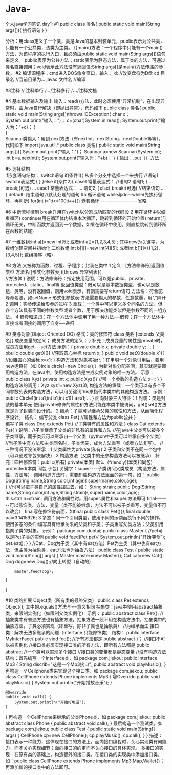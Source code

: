 # Java-
个人java学习笔记
day1:
#1
public class 类名{
public static void main(String args[]){
  执行语句
  }
}

分析：用class定义了一个类，类是Java的基本封装单元，public表示为公共类，只能有一个公共类，该类为主类。
{}main()方法：一个程序中只能有一个main()方法，为该程序的执行入口，且必须由public static void main(Sting args[])语句来定义。
public表示为公共方法；static表示为静态方法，属于类的方法，可通过类名直接调用；void表示此方法没有返回值;String args[]是main()方法传递的参数。
#2 
编译源程序：cmd进入DOS命令窗口，输入：
d:                          //改变盘符为D盘
cd 目录名                   //当前目录为...
javac 文件名                //编译

#3注释
// 注释单行  /*...*/注释多行 /**...**/注释文档

#4
基本数据输入及输出
输入：read()方法，此时必须使用“异常机制”，在出现异常时，由Java自行解决（即抛出异常），代码如下
public class 类名{
public static void main(String args[])throws IOException{
  char c；
  System.out.print("输入：")；
  c=(char)System.in.read();
  System.out.print("输入为："+c)；
  }  
}  
  Scannar类输入：用到.next方法（有nextInt、nextString、nextDouble等等），代码如下
 import java.util.*
 public class 类名{
 public static void main(String args[]){
    System.out.print("输入：")；
    Scannar a=new Scannar(System.in);
    int b=a.nextInt();
    System.out.print("输入为："+b)；
  }
}
输出：.out（）方法

#5
选择结构                          
if嵌套语句结构：                     switch语句
if(条件1){                          从多个分支中选择一个来执行
  //语句1                           switch(表达式){                                              }
}else if(条件2){                        case1 常量表达式：
  //语句2                               语句1;
} ...                                   break;(可选)
  ...                                   case1 常量表达式：
  ...                                   语句2;
 }else{                                 break;(可选)
  //结束语句                             ...
 }                                      default:
                                        结束语句     //默认处理的语句
 #5
 循环语句
 while与do--while(先执行循环，再判断)  for(int i=1;i<=100;i++){}  嵌套循环 ------------------省略
 
 #6
 中断流程控制
 break(1 用在switch以分割成功匹配的代码段  2 用在循环中以结束循环)
 continue(用在循环体内结束本次循环，跳转到循环的开始位置)
 return(与循环无关，中断函数并返回到一个数据，如果在循环中使用，则直接跳转到循环所在函数的结尾)
 
 #7
 一维数组:int a[]=new int[5]; 或者int a[]={1,2,3,4,5} ;    其中new为关键字，为数组创建空间并初始化
 二维数组:int b[][]=new int[4][5]; 或者int b[][]={{1,2},{3,4,5}};
 数组排序（略） 
 
 #8
 方法:又被称为函数、过程、子程序；封装在类中
 1 定义：[方法修饰符]返回值类型 方法名([形式化参数表])[throws 异常列表]{           
               //方法体
 }
 说明：方法修饰符：指定使用范围，可以是public、private、protected、static、final等
      返回值类型：既可以是基本数据类型，也可以是数组、类等，没有返回值，则用void表示，有则需要写return语句
      方法名：符合驼峰命名法，如setName
      形式化参数表:方法需要输入的参数，任意数量，用","隔开 
 2 调用：实参传递给形参的过程
 3 重载：一个类中可以定义多个同名的方法，但各个方法具有不同的参数类型或者个数，用于解决功能类似但是参数不同的一组方法。
 4 嵌套和递归：在一个方法体中调用了另一种方法---嵌套；在一个方法体中直接或者间接的调用了自身---递归
 
 #9
 类与对象(Object Oriented OO)
 格式：类的修饰符 class 类名 [extends 父类名]{
      成员变量的定义；
      成员方法的定义；
 } 
 补充：成员变量的属性是private时，成员方法用get---set方法
 示例：{
       private double x;
       private double y;
       ...
       }
       pbulic double getX(){    //获取圆心坐标
              return x;
       }
       public void setX(double x1){   //设置圆心的坐标
              x=x1;
       }
 构造方法和对象初始化：在申明一个对象引用后，要用new运算符（如 Circle circle1=new Circle();）为新对象分配空间，其实就是要调用构造方法，在java中，使用构造方法是生成实例对象的唯一方法。
 示意：public class Xyz{
            private int x;
            public Xyz(){    //带一个参数的构造方法
                  x=i;
            }
 }
 构造方法的调用：Xyz xyz1=new Xyz(3);
 构造方法的重载：一个类可以有多个不同参数列表的构造方法，可以用关键词this来指代本类中的其他构造方法。
 示例：public Circle1(int a1,int b1,int c1){
            a=a1;
            ...
 }
 面向对象三大特征：1 封装：类是封装的基本单元
使用private修饰的属性和方法只能在本类中被访问，get()set()方法就是为了封装而设计的。
    2  继承：子类可以继承父类的属性和方法，从而简化程序设计。
结构：   编写父类
        class Pet{
         //属性和方法为public公共
}       
         编写子类
        class Dog extends Pet{
        //子类特有的属性和方法
}
        class Cat extends Pet{
}
说明：//子类继承了父类的非私有的属性和方法
      //在java中父类可以被多个子类继承，而子类只可以继承自一个父类（python中子类可以继承自多个父类）
      //当子类中有方法和主类同名时，子类优先，成为方法重写（或者方法复写）。
//三种情况下没法继承：1 父类属性为private(私有) 2 子类和父类不在同一个包中（可以通过导包来解决） 3 构造方法（父类中的无参构造方法可以被继承）
补充：四种修饰符：public(所有) private(本类) 默认（friendly)(本类和同包) protected(本类 同包 子包)
关键字：super----子类访问父类成员（构造方法，属性，方法等）
调用构造方法时，需要卸载构造方法里面的第一句，如：
          public Dog(Stiring name,String color,int age){
               super(name,color,age);  
}
//也可以把子类自己的属性加进去，如：
 String strain;
 public Dog(Stiring name,String color,int age,String strain){
               super(name,color,age);
               this.strain=strain;
调用方法和属性时。用super.属性和super.方法即可
       final-------可以修饰类、方法、变量（类不能被继承，方法不可以被子类重写，变量值不可以改变）
final写在修饰符前面，如final public class Pet(){};final double pai=3.1415926;
3  多态：同一个引用类型，使用不同的示例而执行不同的操作。
使用多态的条件:编写具有继承关系的父类和子类；子类重写父类方法；父类引用指向子类的对象。
示例：
package com.duotai;
public class Master {
    //pet可以是Pet子类的实例
    public void feed(Pet pet){
        System.out.println("开始喂食");
        pet.eat();
    }
}
//Cat、Dog为子类（其中有eat方法）Pet为主类（其中也有eat方法，但主类为抽象类，eat方法也为抽象方法）
public class Test {
    public static void main(String[] args) {
        Master master=new Master();
        Cat cat=new Cat();
        Dog dog=new Dog();//向上转型（自动的）

        master.feed(dog);

    }
}


#10 
类的扩展
Object类（所有类的最终父类） public class Pet extends Object{};
其中的.equals()方法与==意义相同
抽象类：java中使用abstract抽象类，来限制实例化（如限制父类实例化）
示例： public abstract class Pet{};
//抽象类中有普通方法也有抽象方法，抽象方法一般不用在构造方法中，抽象类中的抽象方法，子类必须实现（即重写，除非子类也是抽象类）
//为继承而生
接口类：解决无法多继承的问题（interface 只能修饰类）
结构： public interface MyInterFace{
       public viod foo();   //所有方法都是 public abstract
}；
//接口不可以被实例化
//接口类必须实现接口类的所有方法，即所有方法都是 public abstract
//一个类可以实现多个接口
//接口类的变量都是静态变量
//没有构造方法
结构：首先编写一个Interface类，如
package com.jiekou;
public interface Mp3 {
    String discrib="这是一个Mp3接口";
    public abstract void playMusic();
}
再构造一个Cellphone类来实现这个接口类，如
package com.jiekou;
public class CellPhone extends Phone implements Mp3 {
    @Override
    public void playMusic() {
        System.out.println("开始播放音乐");
    }

    @Override
    public void call() {
        System.out.println("开始打电话");
    }
}
再构造一个CellPhone来继承的父类Phone类，如
package com.jiekou;
public  abstract class Phone {
    public abstract void call();
}
最后构造一个测试类，如
package com.jiekou;
public class Test {
    public static void main(String[] args) {
    CellPhone cp=new CellPhone();
    cp.playMusic();
    cp.call();
    }
}
描述：接口表示一种能力，这体现在接口的方法上。面向接口编程时，关心实现类有何能力，而不关心实现细节；面向接口的约定而不关心接口的具体实现。
多接口的实现：在原有类的基础上，构造额外的接口类，在接口类的实现类中添加接口类，如：public class CellPhone extends Phone implements Mp3,Map,Wallet{}；
再添加新的接口类中的方法即可。

